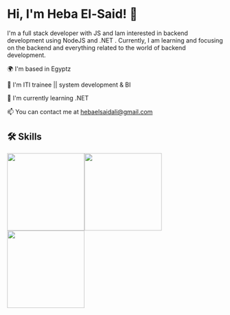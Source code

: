   #       Hi, I'm Heba El-Said! 👋



I'm a full stack developer with JS and Iam  interested in backend development using NodeJS and .NET . Currently, I am learning and focusing on the backend and everything related to the world of backend development.


🌍  I'm based in Egyptz

🚀  I'm ITI trainee || system development & BI 

🧠 I'm currently learning .NET

📫 You can contact me at  hebaelsaidali@gmail.com


## 🛠 Skills


 <img src="https://user-images.githubusercontent.com/71638009/227721721-f1e5bcea-688c-4e58-8c2c-e944ca5c730b.png" width="180"><img src="https://user-images.githubusercontent.com/71638009/227722105-7e2a43c6-f2d6-4471-ba2d-b3220d23ad65.png" width="180">
<img src="https://user-images.githubusercontent.com/71638009/227722420-d9dd3cd5-abde-4f5e-9419-240cfedd9d99.png" width="180">


